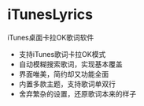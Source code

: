 # iTunesLyrics
iTunes桌面卡拉OK歌词软件

- 支持iTunes歌词卡拉OK模式
- 自动模糊搜索歌词，实现基本覆盖
- 界面唯美，简约却又功能全面
- 内置多款主题，支持歌词单双行
- 舍弃繁杂的设置，还原歌词本来的样子
